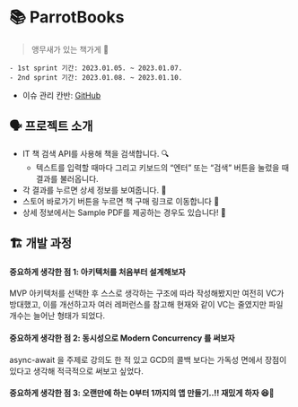 # 📚 ParrotBooks
> 앵무새가 있는 책가게 🦜

```
- 1st sprint 기간: 2023.01.05. ~ 2023.01.07.
- 2nd sprint 기간: 2023.01.08. ~ 2023.01.10.
```
- 이슈 관리 칸반: [GitHub](https://github.com/users/YebinKim/projects/1)

## 🗣️ 프로젝트 소개
- IT 책 검색 API를 사용해 책을 검색합니다. 🔍
    - 텍스트를 입력할 때마다 그리고 키보드의 “엔터” 또는 “검색” 버튼을 눌렀을 때 결과를 불러옵니다.
- 각 결과를 누르면 상세 정보를 보여줍니다. 👀
- 스토어 바로가기 버튼을 누르면 책 구매 링크로 이동합니다 🤑
- 상세 정보에서는 Sample PDF를 제공하는 경우도 있습니다! 🤩

## 🏗️ 개발 과정
#### 중요하게 생각한 점 1: 아키텍처를 처음부터 설계해보자
MVP 아키텍처를 선택한 후 스스로 생각하는 구조에 따라 작성해봤지만 여전히 VC가 방대했고, 이를 개선하고자 여러 레퍼런스를 참고해 현재와 같이 VC는 줄였지만 파일 개수는 늘어난 형태가 되었다.

#### 중요하게 생각한 점 2: 동시성으로 Modern Concurrency 를 써보자
async-await 을 주제로 강의도 한 적 있고 GCD의 콜백 보다는 가독성 면에서 장점이 있다고 생각해 적극적으로 써보고 싶었다. 

#### 중요하게 생각한 점 3: 오랜만에 하는 0부터 1까지의 앱 만들기..!! 재밌게 하자 😆🦜
